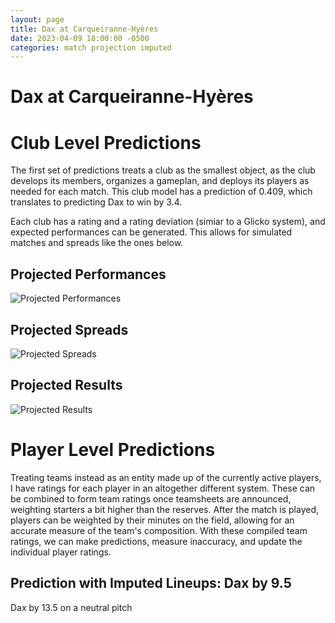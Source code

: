 ```yaml
---  
layout: page  
title: Dax at Carqueiranne-Hyères  
date: 2023-04-09 18:00:00 -0500  
categories: match projection imputed  
---
```

# Dax at Carqueiranne-Hyères

# Club Level Predictions


The first set of predictions treats a club as the smallest object, as the club develops its members, organizes a gameplan, and deploys its players as needed for each match. This club model has a prediction of 0.409, which translates to predicting Dax to win by 3.4.

Each club has a rating and a rating deviation (simiar to a Glicko system), and expected performances can be generated. This allows for simulated matches and spreads like the ones below.
## Projected Performances


![Projected Performances](plots/performances_2023-04-09-Carqueiranne-Hyères-Dax.png)
## Projected Spreads


![Projected Spreads](plots/spreads_2023-04-09-Carqueiranne-Hyères-Dax.png)
## Projected Results


![Projected Results](plots/resultbar_2023-04-09-Carqueiranne-Hyères-Dax.png)
# Player Level Predictions


Treating teams instead as an entity made up of the currently active players, I have ratings for each player in an altogether different system. These can be combined to form team ratings once teamsheets are announced, weighting starters a bit higher than the reserves. After the match is played, players can be weighted by their minutes on the field, allowing for an accurate measure of the team's composition. With these compiled team ratings, we can make predictions, measure inaccuracy, and update the individual player ratings.
## Prediction with Imputed Lineups: Dax by 9.5


Dax by 13.5 on a neutral pitch

